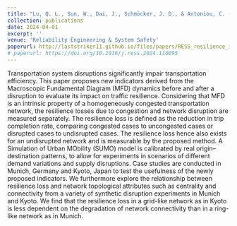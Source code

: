 ```yaml
---
title: "Lu, Q. L., Sun, W., Dai, J., Schmöcker, J. D., & Antoniou, C. (2024). Traffic resilience quantification based on macroscopic fundamental diagrams and analysis using topological attributes. Reliability Engineering & System Safety, 110095."
collection: publications
date: 2024-04-01
excerpt: ''
venue: 'Reliability Engineering & System Safety'
paperurl: http://laststriker11.github.io/files/papers/RESS_resilience_indicator_topology_r1.pdf
# paperurl: https://doi.org/10.1016/j.ress.2024.110095
---
```


Transportation system disruptions significantly impair transportation efficiency. This paper proposes new indicators derived from the Macroscopic Fundamental Diagram (MFD) dynamics before and after a disruption to evaluate its impact on traffic resilience. Considering that MFD is an intrinsic property of a homogeneously congested transportation network, the resilience losses due to congestion and network disruption are measured separately. The resilience loss is defined as the reduction in trip completion rate, comparing congested cases to uncongested cases or disrupted cases to undisrupted cases. The resilience loss hence also exists for an undisrupted network and is measurable by the proposed method. A Simulation of Urban MObility (SUMO) model is calibrated by real origin–destination patterns, to allow for experiments in scenarios of different demand variations and supply disruptions. Case studies are conducted in Munich, Germany and Kyoto, Japan to test the usefulness of the newly proposed indicators. We furthermore explore the relationship between resilience loss and network topological attributes such as centrality and connectivity from a variety of synthetic disruption experiments in Munich and Kyoto. We find that the resilience loss in a grid-like network as in Kyoto is less dependent on the degradation of network connectivity than in a ring-like network as in Munich.
